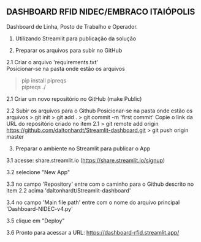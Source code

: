 ## DASHBOARD RFID NIDEC/EMBRACO ITAIÓPOLIS
Dashboard de Linha, Posto de Trabalho e Operador.

1. Utilizando Streamlit para publicação da solução
   
2. Preparar os arquivos para subir no GitHub

2.1 Criar o arquivo 'requirements.txt'<br>
Posicionar-se na pasta onde estão os arquivos
> pip install pipreqs <br>
> pipreqs ./ <br>

2.1 Criar um novo repositório no GitHub (make Public)

2.2 Subir os arquivos para o Github
    Posicionar-se na pasta onde estão os arquivos
    > git init <enter>
    > git add . <enter>
    > git commit -m 'first commit'
    Copie o link da URL do repositório criado no item 2.1
    > git remote add origin https://github.com/daltonhardt/Streamlit-dashboard.git <enter>
    > git push origin master
     
3. Preparar o ambiente no Streamlit para publicar o App

3.1 acesse:  share.streamlit.io  (https://share.streamlit.io/signup)

3.2 selecione "New App"

3.3 no campo 'Repository' entre com o caminho para o Github descrito no item 2.2 acima
      'daltonhardt/Streamlit-dashboard'

3.4 no campo 'Main file path' entre com o nome do arquivo principal
      'Dashboard-NIDEC-v4.py'

3.5 clique em "Deploy"

3.6 Pronto para acessar a URL:  https://dashboard-rfid.streamlit.app/
